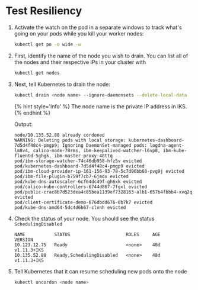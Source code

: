 # Test Resiliency

1. Activate the watch on the pod in a separate windows to track what's going on your pods while you kill your worker nodes:
    ```sh
    kubectl get po -o wide -w
    ```

1. First, identify the name of the node you wish to drain. You can list all of the nodes and their respective IPs in your cluster with
    ```sh
    kubectl get nodes
    ```

1. Next, tell Kubernetes to drain the node:
    ```sh
    kubectl drain <node name> --ignore-daemonsets --delete-local-data
    ```

    {% hint style='info' %} The node name is the private IP address in IKS. {% endhint %}

    Output:
    ```
    node/10.135.52.88 already cordoned
    WARNING: Deleting pods with local storage: kubernetes-dashboard-7d5d4f48c4-pmgp9; Ignoring DaemonSet-managed pods: logdna-agent-lm8v4, calico-node-78rms, ibm-keepalived-watcher-l6vp8, ibm-kube-fluentd-5ghgk, ibm-master-proxy-48ttq
    pod/ibm-storage-watcher-74c46db958-hfz5v evicted
    pod/kubernetes-dashboard-7d5d4f48c4-pmgp9 evicted
    pod/ibm-cloud-provider-ip-161-156-93-78-5c7d96bb68-pvg9j evicted
    pod/ibm-file-plugin-b759f7cb7-6jmdx evicted
    pod/kube-dns-autoscaler-6cf64dc49f-gh6xk evicted
    pod/calico-kube-controllers-6744d867-7fgxl evicted
    pod/public-crac8b7d523dea4c85bea1139ef7328163-alb1-657b4fbbb4-xvq2q evicted
    pod/client-certificate-demo-676dbdd676-8b7k7 evicted
    pod/kube-dns-amd64-5dc4d6b67-clvnh evicted
    ```

1. Check the status of your node. You should see the status `SchedulingDisabled`
    ```
    NAME           STATUS                     ROLES     AGE       VERSION
    10.123.12.75   Ready                      <none>    48d       v1.11.3+IKS
    10.135.52.88   Ready,SchedulingDisabled   <none>    48d       v1.11.3+IKS
    ```

1. Tell Kubernetes that it can resume scheduling new pods onto the node
    ```sh
    kubectl uncordon <node name>
    ```